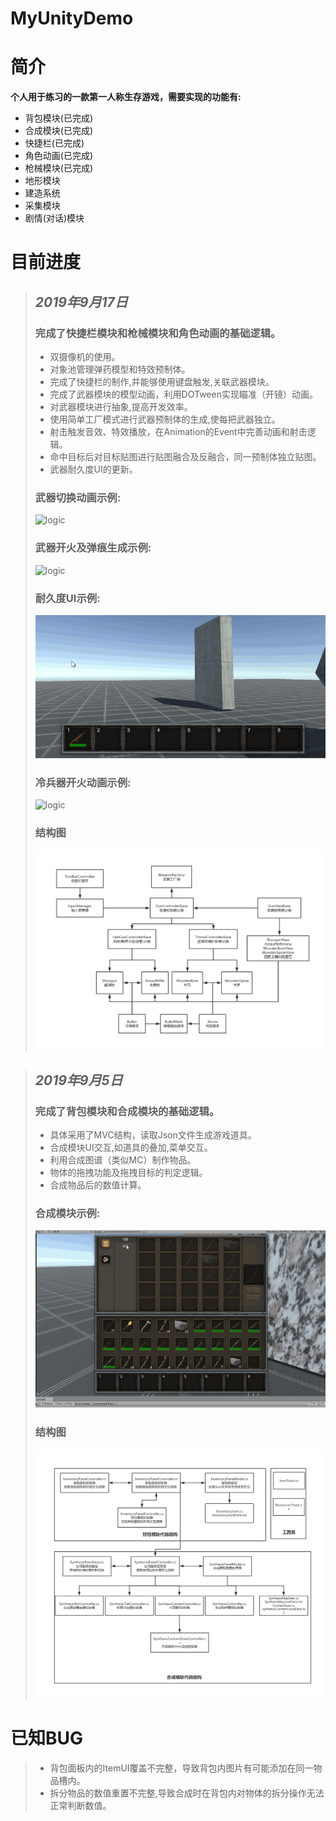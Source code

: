 # MyUnityDemo
# **简介**
**个人用于练习的一款第一人称生存游戏，需要实现的功能有:**  
+ 背包模块(已完成)
+ 合成模块(已完成)
+ 快捷栏(已完成)
+ 角色动画(已完成)
+ 枪械模块(已完成)
+ 地形模块
+ 建造系统
+ 采集模块
+ 剧情(对话)模块
# **目前进度**
>## ***2019年9月17日***   
>### 完成了**快捷栏模块**和**枪械模块**和**角色动画**的基础逻辑。
>+ 双摄像机的使用。 
>+ 对象池管理弹药模型和特效预制体。
>+ 完成了快捷栏的制作,并能够使用键盘触发,关联武器模块。
>+ 完成了武器模块的模型动画，利用DOTween实现瞄准（开镜）动画。
>+ 对武器模块进行抽象,提高开发效率。
>+ 使用简单工厂模式进行武器预制体的生成,使每把武器独立。
>+ 射击触发音效、特效播放，在Animation的Event中完善动画和射击逻辑。
>+ 命中目标后对目标贴图进行贴图融合及反融合，同一预制体独立贴图。
>+ 武器耐久度UI的更新。
>### 武器切换动画示例:
>![logic](https://github.com/HmzMoonZy/UnityDemo/blob/doc/document/%E6%AD%A6%E5%99%A8%E5%88%87%E6%8D%A2Demo.gif?raw=true)
>### 武器开火及弹痕生成示例:
>![logic](https://github.com/HmzMoonZy/UnityDemo/blob/doc/document/%E6%9E%AA%E6%A2%B0%E5%BC%80%E7%81%AB%E5%BC%B9%E7%97%95Demo.gif?raw=true)
>### 耐久度UI示例:
>![logic](https://github.com/HmzMoonZy/UnityDemo/blob/doc/document/%E8%80%90%E4%B9%85%E5%BA%A6%E6%9D%A1%E9%80%BB%E8%BE%91Demo.gif?raw=true)
>### 冷兵器开火动画示例:
>![logic](https://github.com/HmzMoonZy/UnityDemo/blob/master/document/%E5%86%B7%E5%85%B5%E5%99%A8%E5%BC%80%E7%81%AB%E5%8A%A8%E7%94%BBDemo.gif)
>### 结构图
>![logic](https://github.com/HmzMoonZy/UnityDemo/blob/doc/document/%E5%B7%A5%E5%85%B7%E6%A0%8F%E5%8F%8A%E6%9E%AA%E6%A2%B0%E6%A8%A1%E5%9D%97%E9%80%BB%E8%BE%91%E5%9B%BE.png)
    


>## ***2019年9月5日***   
>### 完成了**背包模块**和**合成模块**的基础逻辑。  
>+ 具体采用了MVC结构，读取Json文件生成游戏道具。
>+ 合成模块UI交互,如道具的叠加,菜单交互。
>+ 利用合成图谱（类似MC）制作物品。
>+ 物体的拖拽功能及拖拽目标的判定逻辑。
>+ 合成物品后的数值计算。
>### 合成模块示例:
>![logic](https://github.com/HmzMoonZy/UnityDemo/blob/doc/document/%E5%90%88%E6%88%90%E6%A8%A1%E5%9D%97Demo.gif?raw=true)
>### 结构图
>![logic](https://github.com/HmzMoonZy/UnityDemo/blob/doc/document/%E8%83%8C%E5%8C%85%E9%9D%A2%E6%9D%BF%E5%90%88%E6%88%90%E9%9D%A2%E6%9D%BF%E9%80%BB%E8%BE%91%E5%9B%BE.png)
 # **已知BUG**
>+ 背包面板内的ItemUI覆盖不完整，导致背包内图片有可能添加在同一物品槽内。
>+ 拆分物品的数值重置不完整,导致合成时在背包内对物体的拆分操作无法正常判断数值。